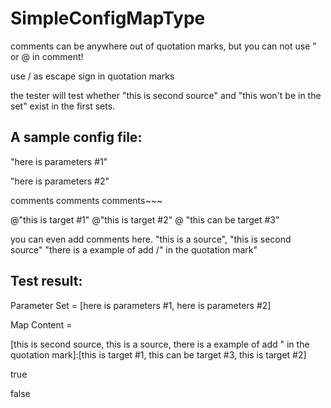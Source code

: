 # SimpleConfigMapType

comments can be anywhere out of quotation marks, but you can not use " or @ in comment! 

use / as escape sign in quotation marks

the tester will test whether "this is second source" and "this won't be in the set" exist in the first sets.

A sample config file:
--------------------------------------------
"here is parameters #1"

"here is parameters #2"

comments
comments
comments~~~

@"this is target #1"
@"this is target #2" @ "this can be target #3"

you can even add comments here.
"this is a source", "this is second source"
"there is a example of add /" in the quotation mark"


Test result:
-------------------------------------------------
Parameter Set = [here is parameters #1, here is parameters #2]

Map Content = 

[this is second source, this is a source, there is a example of add " in the quotation mark]:[this is target #1, this can be target #3, this is target #2]

true

false
